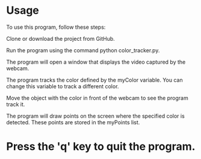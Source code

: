 # Usage
To use this program, follow these steps:

Clone or download the project from GitHub.

Run the program using the command python color_tracker.py.

The program will open a window that displays the video captured by the webcam.

The program tracks the color defined by the myColor variable. You can change this variable to track a different color.

Move the object with the color in front of the webcam to see the program track it.

The program will draw points on the screen where the specified color is detected. These points are stored in the myPoints list.

# Press the 'q' key to quit the program.
